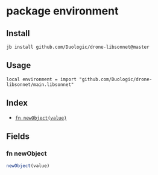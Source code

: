 # package environment



## Install

```
jb install github.com/Duologic/drone-libsonnet@master
```

## Usage

```jsonnet
local environment = import "github.com/Duologic/drone-libsonnet/main.libsonnet"
```

## Index

* [`fn newObject(value)`](#fn-newobject)

## Fields

### fn newObject

```ts
newObject(value)
```


